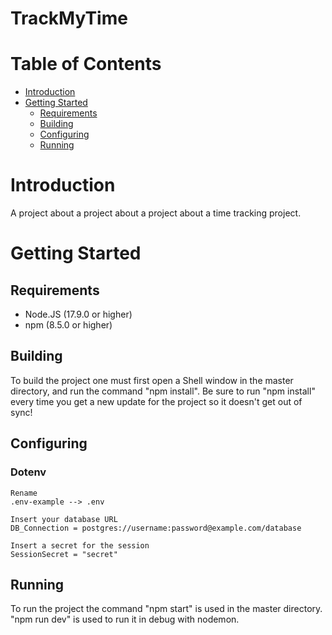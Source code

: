 # TrackMyTime

# Table of Contents

* [Introduction](#Introduction)
* [Getting Started](#Getting-Started)
  * [Requirements](#Requirements)
  * [Building](#Building)
  * [Configuring](#Configuring)
  * [Running](#Running)

# Introduction

A project about a project about a project about a time tracking project.

# Getting Started

## Requirements

* Node.JS (17.9.0 or higher)
* npm (8.5.0 or higher)

## Building

To build the project one must first open a Shell window in the master directory, and run the command "npm install". Be sure to run "npm install" every time you get a new update for the project so it doesn't get out of sync!

## Configuring
### Dotenv
```
Rename
.env-example --> .env

Insert your database URL
DB_Connection = postgres://username:password@example.com/database

Insert a secret for the session
SessionSecret = "secret"

```

## Running

To run the project the command "npm start" is used in the master directory. "npm run dev" is used to run it in debug with nodemon.